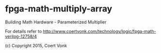 # fpga-math-multiply-array
Building Math Hardware - Parameterized Multiplier

For details refer to http://www.coertvonk.com/technology/logic/fpga-math-verilog-12758/4

(c) Copyright 2015, Coert Vonk
